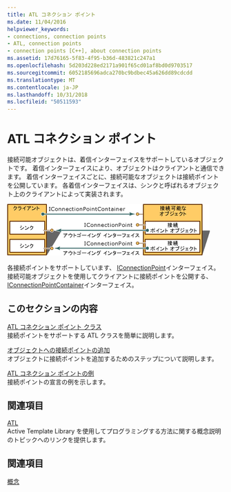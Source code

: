 ```yaml
---
title: ATL コネクション ポイント
ms.date: 11/04/2016
helpviewer_keywords:
- connections, connection points
- ATL, connection points
- connection points [C++], about connection points
ms.assetid: 17d76165-5f83-4f95-b36d-483821c247a1
ms.openlocfilehash: 5d203d228ed2171a901f65cd01af8bd0d9703517
ms.sourcegitcommit: 6052185696adca270bc9bdbec45a626dd89cdcdd
ms.translationtype: MT
ms.contentlocale: ja-JP
ms.lasthandoff: 10/31/2018
ms.locfileid: "50511593"
---
```

# <a name="atl-connection-points"></a>ATL コネクション ポイント

接続可能オブジェクトは、着信インターフェイスをサポートしているオブジェクトです。 着信インターフェイスにより、オブジェクトはクライアントと通信できます。 着信インターフェイスごとに、接続可能なオブジェクトは接続ポイントを公開しています。 各着信インターフェイスは、シンクと呼ばれるオブジェクト上のクライアントによって実装されます。

![接続ポイント](../atl/media/vc2zw31.gif "vc2zw31")

各接続ポイントをサポートしています、 [IConnectionPoint](/windows/desktop/api/ocidl/nn-ocidl-iconnectionpoint)インターフェイス。 接続可能オブジェクトを使用してクライアントに接続ポイントを公開する、 [IConnectionPointContainer](/windows/desktop/api/ocidl/nn-ocidl-iconnectionpointcontainer)インターフェイス。

## <a name="in-this-section"></a>このセクションの内容

[ATL コネクション ポイント クラス](../atl/atl-connection-point-classes.md)<br/>
接続ポイントをサポートする ATL クラスを簡単に説明します。

[オブジェクトへの接続ポイントの追加](../atl/adding-connection-points-to-an-object.md)<br/>
オブジェクトに接続ポイントを追加するためのステップについて説明します。

[ATL コネクション ポイントの例](../atl/atl-connection-point-example.md)<br/>
接続ポイントの宣言の例を示します。

## <a name="related-sections"></a>関連項目

[ATL](../atl/active-template-library-atl-concepts.md)<br/>
Active Template Library を使用してプログラミングする方法に関する概念説明のトピックへのリンクを提供します。

## <a name="see-also"></a>関連項目

[概念](../atl/active-template-library-atl-concepts.md)

